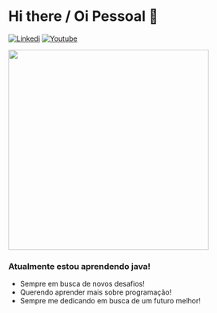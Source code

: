   # Hi there / Oi Pessoal 👋
  
  [![Linkedi](https://img.shields.io/badge/LinkedIn-0077B5?style=for-the-badge&logo=linkedin&logoColor=white)](https://www.linkedin.com/in/thiagoatl/)
          [![Youtube](https://img.shields.io/badge/YouTube-FF0000?style=for-the-badge&logo=youtube&logoColor=whit)](https://www.youtube.com/channel/UC8yh4Ow0PjzE3xmGadDOing)

          
   <img height = "400" weight = "400" src="https://cdn.jsdelivr.net/gh/devicons/devicon/icons/java/java-original-wordmark.svg" />
   
### Atualmente estou aprendendo java!
- Sempre em busca de novos desafios!
- Querendo aprender mais sobre programação!
- Sempre me dedicando em busca de um futuro melhor!
